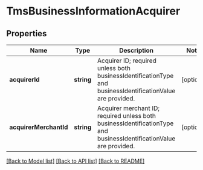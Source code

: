 # TmsBusinessInformationAcquirer

## Properties
Name | Type | Description | Notes
------------ | ------------- | ------------- | -------------
**acquirerId** | **string** | Acquirer ID; required unless both businessIdentificationType and businessIdentificationValue are provided. | [optional] 
**acquirerMerchantId** | **string** | Acquirer merchant ID; required unless both businessIdentificationType and businessIdentificationValue are provided. | [optional] 

[[Back to Model list]](../README.md#documentation-for-models) [[Back to API list]](../README.md#documentation-for-api-endpoints) [[Back to README]](../README.md)


